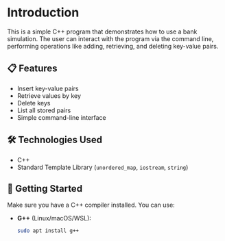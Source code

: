 # Introduction 

This is a simple C++ program that demonstrates how to use a bank simulation. The user can interact with the program via the command line, performing operations like adding, retrieving, and deleting key-value pairs.

## 📋 Features

- Insert key-value pairs
- Retrieve values by key
- Delete keys
- List all stored pairs
- Simple command-line interface

## 🛠️ Technologies Used
- C++
- Standard Template Library (`unordered_map`, `iostream`, `string`)

## 🚀 Getting Started
Make sure you have a C++ compiler installed. You can use:
- **G++** (Linux/macOS/WSL):  
  ```bash
  sudo apt install g++
